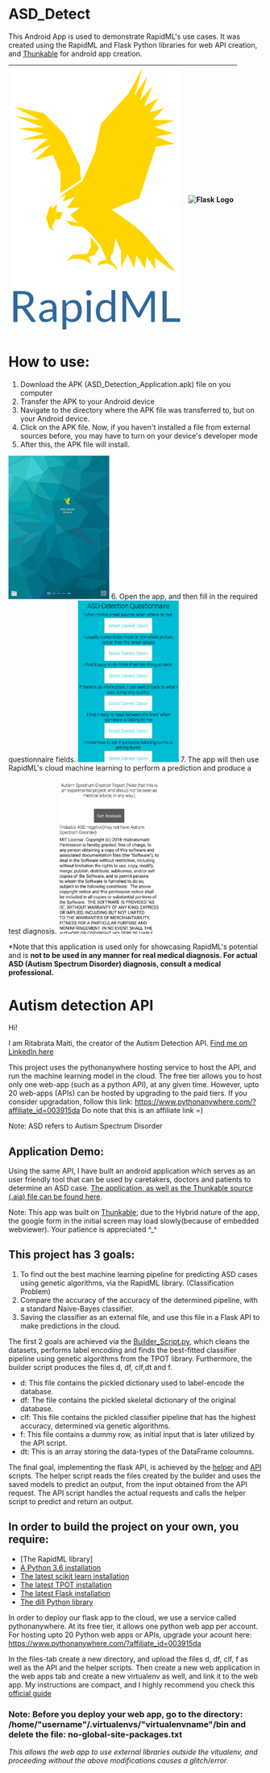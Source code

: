 # ASD_Detect
This Android App is used to demonstrate RapidML's use cases. It was created using the RapidML and Flask Python libraries for web API creation, and [Thunkable](https://thunkable.com/#/) for android app creation.

 

![RapidML logo](logo.png)  | ![Flask Logo](https://cdn.freebiesupply.com/logos/thumbs/2x/flask-logo.png)<!-- .element height="50%" width="50%" --> 
------------- | --- 

# How to use:
1. Download the APK (ASD_Detection_Application.apk) file on you computer
2. Transfer the APK to your Android device
3. Navigate to the directory where the APK file was transferred to, but on your Android device.
4. Click on the APK file. Now, if you haven't installed a file from external sources before, you may have to turn on your device's developer mode
5. After this, the APK file will install.
<img src="AppIcon.png" alt="App Icon" width="200px"/>
6. Open the app, and then fill in the required questionnaire fields.
<img src="Questions.png" alt="Questionnaire" width="200px"/>
7. The app will then use RapidML's cloud machine learning to perform a prediction and produce a test diagnosis.
<img src="Results.png" alt="Results" width="200px"/>

*Note that this application is used only for showcasing RapidML's potential and is **not to be used in any manner for real medical diagnosis. For actual ASD (Autism Spectrum Disorder) diagnosis, consult a medical professional.**

# Autism detection API
Hi!

I am Ritabrata Maiti, the creator of the Autism Detection API. [Find me on LinkedIn here](https://www.linkedin.com/in/ritabratamaiti/)

This project uses the pythonanywhere hosting service to host the API, and run the machine learning model in the cloud. The free tier allows you to host only one web-app (such as a python API), at any given time. However, upto 20 web-apps (APIs) can be hosted by upgrading to the paid tiers. If you consider upgradation, follow this link: https://www.pythonanywhere.com/?affiliate_id=003915da 
Do note that this is an affiliate link =)

Note: ASD refers to Autism Spectrum Disorder


## Application Demo:
Using the same API, I have built an android application which serves as an user friendly tool that can be used by caretakers, doctors and patients to determine an ASD case. [The application, as well as the Thunkable source (.aia) file can be found here](https://github.com/ritabratamaiti/Autism-Detection-API/tree/master/Android%20App%20Based%20on%20API).

Note: This app was built on [Thunkable](https://thunkable.com/); due to the Hybrid nature of the app, the google form in the initial screen may load slowly(because of embedded webviewer). Your patience is appreciated ^_^

## This project has 3 goals:
1. To find out the best machine learning pipeline for predicting ASD cases using genetic algorithms, via the RapidML library. (Classification Problem)
2. Compare the accuracy of the accuracy of the determined pipeline, with a standard Naive-Bayes classifier.
3. Saving the classifier as an external file, and use this file in a Flask API to make predictions in the cloud.

The first 2 goals are achieved via the [Builder_Script.py](Builder_Script.py), which cleans the datasets, performs label encoding and finds the best-fitted classifier pipeline using genetic algorithms from the TPOT library. Furthermore, the builder script produces the files d, df, clf,dt and f. 
* d: This file contains the pickled dictionary used to label-encode the database.
* df: The file contains the pickled skeletal dictionary of the original database.
* clf: This file contains the pickled classifier pipeline that has the highest accuracy, determined via genetic algorithms.
* f: This file contains a dummy row, as initial input that is later utilized by the API script.
* dt: This is an array storing the data-types of the DataFrame coloumns.

The final goal, implementing the flask API, is achieved by the [helper](ASDapi/helper.py) and [API](ASDapi/API.py) scripts. The helper script reads the files created by the builder and uses the saved models to predict an output, from the input obtained from the API request. The API script handles the actual requests and calls the helper script to predict and return an output.

## In order to build the project on your own, you require:
* [The RapidML library]
* [A Python 3.6 installation](https://www.python.org/downloads/)
* [The latest scikit learn installation](http://scikit-learn.org/stable/install.html)
* [The latest TPOT installation](https://epistasislab.github.io/tpot/installing/)
* [The latest Flask installation](http://flask.pocoo.org/docs/1.0/installation/#)
* [The dill Python library](https://pypi.org/project/dill/#description)

In order to deploy our flask app to the cloud, we use a service called pythonanywhere. At its free tier, it allows one python web app per account. For hosting upto 20 Python web apps or APIs, upgrade your acount here: https://www.pythonanywhere.com/?affiliate_id=003915da

In the files-tab create a new directory, and upload the files d, df, clf, f as well as the API and the helper scripts. Then create a new web application in the web apps tab and create a new virtualenv as well, and link it to the web app. My instructions are compact, and I highly recommend you check this [official guide](https://help.pythonanywhere.com/pages/Flask/) 

### Note: Before you deploy your web app, go to the directory: /home/"username"/.virtualenvs/"virtualenvname"/bin and delete the file: no-global-site-packages.txt 

*This allows the web app to use external libraries outside the vitualenv, and proceeding without the above modifications causes a glitch/error.*

